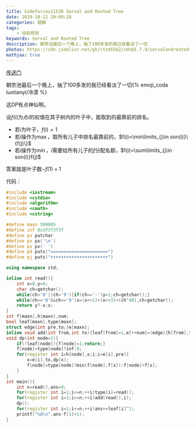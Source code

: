 ```yaml
---
title: Codeforces1153D Serval and Rooted Tree
date: 2019-10-22 20:09:28
categories: 题解
tags:
	- 动态规划
keywords: Serval and Rooted Tree
description: 朝奈池最后一个晚上，抽了100多发的我已经看淡了一切
photos: https://cdn.jsdelivr.net/gh/ctz45562/cdn@1.7.9/servalandrootedtree.jpg
mathjax: true
---
```


[传送门](https://www.luogu.org/problem/CF1153D)

朝奈池最后一个晚上，抽了100多发的我已经看淡了一切{% emoji_coda luotianyi/冷漠 %}

<!--more-->

这$DP$有点神仙啊。

设$f(i)$为点$i$的权值在其子树内的叶子中，能取到的最靠前的排名。

- 若$i$为叶子，$f(i)=1$
- 若$i$操作为$\max$，取所有儿子中排名最靠前的，$f(i)=\min\limits_{j\in son(i)}\{f(j)\}$
- 若$i$操作为$\min$，$i$需要给所有儿子的$f$分配名额，$f(i)=\sum\limits_{j\in son(i)}f(j)$

答案就是叶子数$-f(1)+1$

代码：

``` cpp
#include <iostream>
#include <cstdio>
#include <algorithm>
#include <cmath>
#include <cstring>

#define maxn 300005
#define inf 0x3f3f3f3f
#define px putchar
#define pn px('\n')
#define ps px(' ')
#define pd puts("======================")
#define pj puts("++++++++++++++++++++++")

using namespace std;

inline int read(){
	int x=0,y=0;
	char ch=getchar();
	while(ch<'0'||ch>'9'){if(ch=='-')y=1;ch=getchar();}
	while(ch>='0'&&ch<='9')x=(x<<1)+(x<<3)+(ch^48),ch=getchar();
	return y?-x:x;
}
int f[maxn],h[maxn],num;
bool leaf[maxn],type[maxn];
struct edge{int pre,to;}e[maxn];
inline void add(int from,int to){leaf[from]=1,e[++num]=(edge){h[from],to},h[from]=num;}
void dp(int node=1){
	if(!leaf[node]){f[node]=1;return;}
	f[node]=type[node]?inf:0;
	for(register int i=h[node],x;i;i=e[i].pre){
		x=e[i].to,dp(x);
		f[node]=type[node]?min(f[node],f[x]):f[node]+f[x];
	}
}
int main(){
	int n=read(),ans=0;
	for(register int i=1;i<=n;++i)type[i]=read();
	for(register int i=2;i<=n;++i)add(read(),i);
	dp();
	for(register int i=1;i<=n;++i)ans+=leaf[i]^1;
	printf("%d\n",ans-f[1]+1);
}
```

